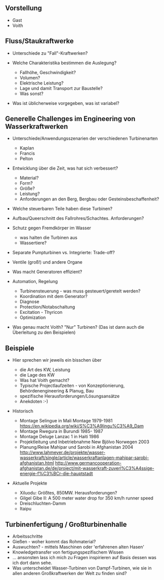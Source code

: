 Vorstellung 
---------------------------------------------------------
* Gast
* Voith


Fluss/Staukraftwerke
-------------------------------------------------------------
* Unterschiede zu "Fall"-Kraftwerken?

* Welche Charakteristika bestimmen die Auslegung?
  - Fallhöhe, Geschwindigkeit?
  - Volumen?
  - Elektrische Leistung?
  - Lage und damit Transport zur Baustelle?
  - Was sonst?

* Was ist üblicherweise vorgegeben, was ist variabel?


Generelle Challenges im Engineering von Wasserkraftwerken
-------------------------------------------------------------
* Unterschiede/Anwendungsszenarien der verschiedenen Turbinenarten
  - Kaplan
  - Francis
  - Pelton
* Entwicklung über die Zeit, was hat sich verbessert?
  - Material?
  - Form?
  - Größe?
  - Leistung?
  - Anforderungen an den Berg, Bergbau oder Gesteinsbeschaffenheit?
* Welche steuerbaren Teile haben diese Turbinen?
* Aufbau/Queerschnitt des Fallrohres/Schachtes. Anforderungen?
* Schutz gegen Fremdkörper im Wasser 
  - was halten die Turbinen aus
  - Wassertiere?
* Separate Pumpturbinen vs. Integrierte: Trade-off?
* Ventile (groß!) und andere Organe
* Was macht Generatoren effizient?
* Automation, Regelung
  - Turbinensteuerung - was muss gesteuert/geretelt werden?
  - Koordination mit dem Generator?
  - Diagnose
  - Protection/Notabschaltung
  - Excitation - Thyricon
  - Optimization

* Was genau macht Voith? "Nur" Turbinen?
  (Das ist dann auch die Überleitung zu den Beispielen)

Beispiele
-------------------------------------------------------------
* Hier sprechen wir jeweils ein bisschen über
  - die Art des KW, Leistung
  - die Lage des KW
  - Was hat Voith gemacht?
  - Typische Projectlaufzeiten - von Konzeptionierung, Behördenengineering & Planug, Bau
  - spezifische Herausforderungen/Lösungsansätze
  - Anekdoten :-)

* Historisch
  - Montage Selingue in Mali Montage 1979-1981
    https://en.wikipedia.org/wiki/S%C3%A9lingu%C3%A9_Dam
  - Montage Rwegura in Burundi 1985- 1987
  - Montage Deluge Lanzac 1 in Haiti 1986
  - Projektleitung und Inbetriebnahme New Bjölvo Norwegen 2003
  - Planung/Reise Mahipar und Sarobi in Afghanistan 2004
    http://www.lahmeyer.de/projekte/wasser-wasserkraft/single/article/wasserkraftanlagen-mahipar-sarobi-afghanistan.html
    http://www.germancooperation-afghanistan.de/de/project/mit-wasserkraft-zuverl%C3%A4ssige-energie-f%C3%BCr-die-hauptstadt
* Aktuelle Projekte
  - Xiluodu: Größtes, 850MW. Herausforderungen? 
  - Gilgel Gibe II: A 500 meter water drop for 350 km/h runner speed
  - Dreischluchten-Damm
  - Itaipu 


Turbinenfertigung / Großturbinenhalle
-------------------------------------------------------------
* Arbeitsschritte
* Gießen - woher kommt das Rohmaterial?
* Auswuchten? - mittels Maschinen oder 'erfahrenen alten Hasen'
* Knowledgetransfer von fertigungspezifischem Wissen
* ... ansonsten lass ich mich zu Fragen inspirieren auf Basis dessen was ich dort dann sehe.
* Was unterscheidet Wasser-Turbinen von Dampf-Turbinen, wie sie in allen anderen Großkraftwerken der Welt zu finden sind?


